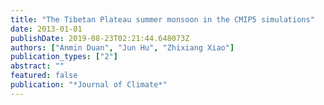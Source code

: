 ```yaml
---
title: "The Tibetan Plateau summer monsoon in the CMIP5 simulations"
date: 2013-01-01
publishDate: 2019-08-23T02:21:44.648073Z
authors: ["Anmin Duan", "Jun Hu", "Zhixiang Xiao"]
publication_types: ["2"]
abstract: ""
featured: false
publication: "*Journal of Climate*"
---
```


